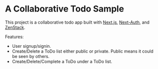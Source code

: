 # A Collaborative Todo Sample

This project is a collaborative todo app built with [Next.js](https://nextjs.org), [Next-Auth](nextauth.org), and [ZenStack](https://github.com/zenstackhq/zenstack).

Features:

- User signup/signin.
- Create/Delete a ToDo list either public or private. Public means it could be seen by others.
- Create/Delete/Complete a ToDo under a ToDo list.
